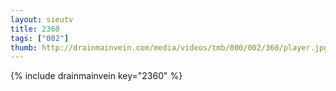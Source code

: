 ```yaml
--- 
layout: sieutv
title: 2360
tags: ["002"]
thumb: http://drainmainvein.com/media/videos/tmb/000/002/360/player.jpg
---
```

{% include drainmainvein key="2360" %} 
